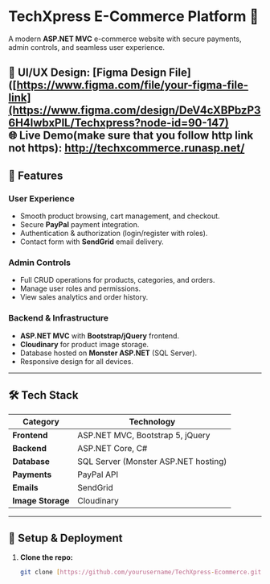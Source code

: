 # TechXpress E-Commerce Platform 🛒

A modern **ASP.NET MVC** e-commerce website with secure payments, admin controls, and seamless user experience.

🎨 **UI/UX Design:** [Figma Design File]([https://www.figma.com/file/your-figma-file-link](https://www.figma.com/design/DeV4cXBPbzP36H4lwbxPlL/Techxpress?node-id=90-147)  
🌐 **Live Demo**(make sure that you follow http link not https): http://techxcommerce.runasp.net/
---

## 🚀 Features

### **User Experience**
- Smooth product browsing, cart management, and checkout.
- Secure **PayPal** payment integration.
- Authentication & authorization (login/register with roles).
- Contact form with **SendGrid** email delivery.

### **Admin Controls**
- Full CRUD operations for products, categories, and orders.
- Manage user roles and permissions.
- View sales analytics and order history.

### **Backend & Infrastructure**
- **ASP.NET MVC** with **Bootstrap/jQuery** frontend.
- **Cloudinary** for product image storage.
- Database hosted on **Monster ASP.NET** (SQL Server).
- Responsive design for all devices.

---

## 🛠️ Tech Stack

| Category       | Technology |
|----------------|------------|
| **Frontend**   | ASP.NET MVC, Bootstrap 5, jQuery |
| **Backend**    | ASP.NET Core, C# |
| **Database**   | SQL Server (Monster ASP.NET hosting) |
| **Payments**   | PayPal API |
| **Emails**     | SendGrid |
| **Image Storage** | Cloudinary |

---

## 🔧 Setup & Deployment

1. **Clone the repo:**
   ```bash
   git clone [https://github.com/yourusername/TechXpress-Ecommerce.git] (https://github.com/belalfawzy/TachXpress-E-Commerce)
